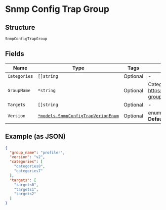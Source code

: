 
# Snmp Config Trap Group

## Structure

`SnmpConfigTrapGroup`

## Fields

| Name | Type | Tags | Description |
|  --- | --- | --- | --- |
| `Categories` | `[]string` | Optional | - |
| `GroupName` | `*string` | Optional | Categories list can refer to https://www.juniper.net/documentation/software/topics/task/configuration/snmp_trap-groups-configuring-junos-nm.html |
| `Targets` | `[]string` | Optional | - |
| `Version` | [`*models.SnmpConfigTrapVerionEnum`](../../doc/models/snmp-config-trap-verion-enum.md) | Optional | enum: `all`, `v1`, `v2`<br>**Default**: `"v2"` |

## Example (as JSON)

```json
{
  "group_name": "profiler",
  "version": "v2",
  "categories": [
    "categories8",
    "categories7"
  ],
  "targets": [
    "targets0",
    "targets1",
    "targets2"
  ]
}
```

